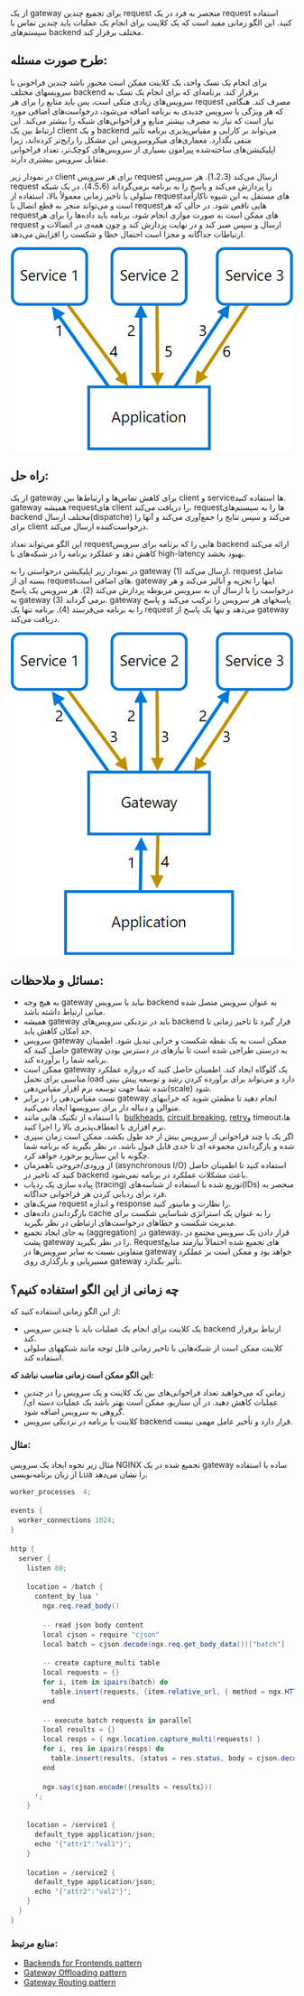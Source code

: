 
از یک gateway برای تجمیع چندین request منحصر به فرد در یک request استفاده کنید. این الگو زمانی مفید است که یک کلاینت برای انجام یک عملیات باید چندین تماس با سیستم‌های backend مختلف برقرار کند.

## **طرح صورت مسئله:**

برای انجام یک تسک واحد، یک کلاینت ممکن است مجبور باشد چندین فراخونی با سرویسهای مختلف backend برقرار کند. برنامه‌ای که برای انجام یک تسک به سرویس‌های زیادی متکی است، پس باید منابع را برای هر request مصرف کند. هنگامی که هر ویژگی یا سرویس جدیدی به برنامه اضافه می‌شود، درخواست‌های اضافی مورد نیاز است که نیاز به مصرف بیشتر منابع و فراخوانی‌های شبکه را بیشتر می‌کند. این ارتباط بین یک client و یک backend می‌تواند بر کارایی و مقیاس‌پذیری  برنامه تأثیر منفی بگذارد. معماری‌های میکروسرویس این مشکل را رایج‌تر کرده‌اند، زیرا اپلیکیشن‌های ساخته‌شده پیرامون بسیاری از سرویس‌های کوچک‌تر، تعداد فراخوانی متقابل سرویس بیشتری دارند.

در نمودار زیر client برای هر سرویس request ارسال می‌کند (1،2،3). هر سرویس request را پردازش می‌کند و پاسخ را به برنامه برمی‌گرداند (4،5،6). در یک شبکه سلولی با تاخیر زمانی معمولاً بالا، استفاده از requestهای مستقل به این شیوه ناکارآمد است و می‌تواند منجر به قطع اتصال یا requestهایی ناقص شود. در حالی که هر requestهای ممکن است به صورت موازی انجام شود، برنامه باید داده‌ها را برای هر request ارسال و سپس صبر کند و در نهایت پردازش کند و چون همه‌ی در اتصالات و ارتباطات جداگانه و مجزا است احتمال خطا و شکست را افزایش می‌دهد.


![gateway-aggregation-problem](../assets/design_implementation/gateway-aggregation-problem.png)


## **راه حل:**

از یک gateway برای کاهش تماس‌ها و ارتباط‌ها بین client و serviceها استفاده کنید. gateway همیشه requestهای client را دریافت می‌کند، requestها را به سیستم‌های backend مختلف ارسال(dispatche) می‌کند و سپس نتایج را جمع‌آوری می‌کند و آنها را برای client درخواست‌کننده ارسال می‌کند.

این الگو می‌تواند تعداد requestهایی را که برنامه برای سرویس backend  ارائه می‌کند کاهش دهد و عملکرد برنامه را در شبکه‌های با high-latency بهبود بخشد.

در نمودار زیر اپلیکیشن درخواستی را به gateway (1) ارسال می‌کند. request شامل بسته ای از requestهای اضافی است. gateway اینها را تجزیه و آنالیز می‌کند و هر درخواست را با ارسال آن به سرویس مربوطه پردازش می‌کند (2). هر سرویس یک پاسخ به gateway (3) برمی گرداند. gateway پاسخهای هر سرویس را ترکیب می‌کند و پاسخ را به برنامه می‌فرستد (4). برنامه تنها یک request می‌دهد و تنها یک پاسخ از gateway دریافت می‌کند.

![gateway-aggregation](../assets/design_implementation/gateway-aggregation.png)

## مسائل و ملاحظات:

- به هیچ وجه gateway نباید با سرویس backend به عنوان سرویس متصل شده میانی ارتباط داشته باشد.
- همیشه gateway باید در نزدیکی سرویس‌های backend  قرار گیرد تا تاخیر زمانی تا حد امکان کاهش یابد.
- سرویس gateway ممکن است به یک نقطه شکست و خرابی تبدیل شود. اطمینان حاصل کنید که gateway به درستی طراحی شده است تا نیازهای در دسترس بودن برنامه شما را برآورده کند.
- ممکن است gateway یک گلوگاه ایجاد کند. اطمینان حاصل کنید که دروازه عملکرد مناسبی برای تحمل load دارد و می‌تواند برای برآورده کردن رشد و توسعه پیش بینی شده شما جهت توسعه نرم افزار مقیاس‌دهی(scale) شود.
- تست مقیاس‌دهی را در برابر gateway انجام دهید تا مطمئن شوید که خرابیهای متوالی و دنباله دار برای سرویسها ایجاد نمی‌کنید.
- با استفاده از تکنیک هایی مانند  [bulkheads](https://learn.microsoft.com/en-us/azure/architecture/patterns/bulkhead), [circuit breaking](https://learn.microsoft.com/en-us/azure/architecture/patterns/circuit-breaker), [retry](https://learn.microsoft.com/en-us/azure/architecture/patterns/retry)و timeoutها، نرم افزاری با انعطاف‌پذیری بالا را اجرا کنید.
- اگر یک یا چند فراخوانی از سرویس بیش از حد طول بکشد، ممکن است زمان سپری شده و بازگرداندن مجموعه ای تا حدی قابل قبول باشد. در نظر بگیرید که برنامه شما چگونه با این سناریو برخورد خواهد کرد.
- از ورودی/خروجی ناهمزمان (asynchronous I/O) استفاده کنید تا اطمینان حاصل کنید که تاخیر در backend باعث مشکلات عملکرد در برنامه نمی‌شود.
- پیاده سازی یک ردیاب (tracing) توزیع شده با استفاده از شناسه‌های(IDs) منحصر به فرد برای ردیابی کردن هر فراخوانی جداگانه.
- متریک‌های request و اندازه response را نظارت و مانیتور کنید.
- بازگرداندن داده‌‌های cache  را به عنوان یک استراتژی شناسایی شکست برای مدیریت شکست‌ و خطاهای  درخواست‌های ارتباطی در نظر بگیرید.
- به جای ایجاد تجمیع (aggregation) در gateway، قرار دادن یک سرویس مجتمع در پشت gateway را در نظر بگیرید. Requestهای تجمیع شده  احتمالاً نیازمند منابع متفاوتی نسبت به سایر سرویس‌ها در gateway خواهد بود و ممکن است بر عملکرد مسیریابی و بارگذاری روی gateway تأثیر بگذارد.

## **چه زمانی از این الگو استفاده کنیم؟**

از این الگو زمانی استفاده کنید که:

- یک کلاینت برای انجام یک عملیات باید با چندین سرویس backend ارتباط برقرار کند.
- کلاینت ممکن است از شبکه‌هایی با تاخیر زمانی قابل توجه مانند شبکههای سلولی استفاده کند.

**این الگو ممکن است زمانی مناسب نباشد که:**

- زمانی که می‌خواهید تعداد فراخوانی‌های بین یک کلاینت و یک سرویس را در چندین عملیات کاهش دهید. در آن سناریو، ممکن است بهتر باشد یک عملیات دسته ای/گروهی به سرویس اضافه شود.
- کلاینت یا برنامه در نزدیکی سرویس backend قرار دارد و تأخیر عامل مهمی نیست.

### مثال:

مثال زیر نحوه ایجاد یک سرویس NGINX تجمیع شده در یک gateway ساده با استفاده از زبان برنامه‌نویسی Lua را نشان می‌دهد.

```csharp
worker_processes  4;

events {
  worker_connections 1024;
}

http {
  server {
    listen 80;

    location = /batch {
      content_by_lua '
        ngx.req.read_body()

        -- read json body content
        local cjson = require "cjson"
        local batch = cjson.decode(ngx.req.get_body_data())["batch"]

        -- create capture_multi table
        local requests = {}
        for i, item in ipairs(batch) do
          table.insert(requests, {item.relative_url, { method = ngx.HTTP_GET}})
        end

        -- execute batch requests in parallel
        local results = {}
        local resps = { ngx.location.capture_multi(requests) }
        for i, res in ipairs(resps) do
          table.insert(results, {status = res.status, body = cjson.decode(res.body), header = res.header})
        end

        ngx.say(cjson.encode({results = results}))
      ';
    }

    location = /service1 {
      default_type application/json;
      echo '{"attr1":"val1"}';
    }

    location = /service2 {
      default_type application/json;
      echo '{"attr2":"val2"}';
    }
  }
}
```

### منابع مرتبط:

- [Backends for Frontends pattern](https://learn.microsoft.com/en-us/azure/architecture/patterns/backends-for-frontends)
- [Gateway Offloading pattern](https://learn.microsoft.com/en-us/azure/architecture/patterns/gateway-offloading)
- [Gateway Routing pattern](https://learn.microsoft.com/en-us/azure/architecture/patterns/gateway-routing)